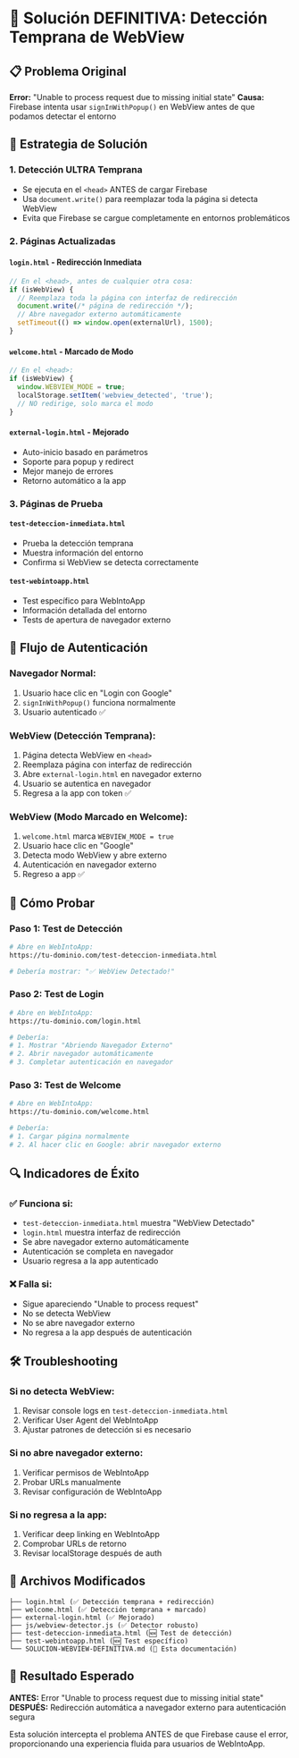 # 🚨 Solución DEFINITIVA: Detección Temprana de WebView

## 📋 Problema Original
**Error:** "Unable to process request due to missing initial state"
**Causa:** Firebase intenta usar `signInWithPopup()` en WebView antes de que podamos detectar el entorno

## 🎯 Estrategia de Solución

### 1. **Detección ULTRA Temprana**
- Se ejecuta en el `<head>` ANTES de cargar Firebase
- Usa `document.write()` para reemplazar toda la página si detecta WebView
- Evita que Firebase se cargue completamente en entornos problemáticos

### 2. **Páginas Actualizadas**

#### `login.html` - Redirección Inmediata
```javascript
// En el <head>, antes de cualquier otra cosa:
if (isWebView) {
  // Reemplaza toda la página con interfaz de redirección
  document.write(/* página de redirección */);
  // Abre navegador externo automáticamente
  setTimeout(() => window.open(externalUrl), 1500);
}
```

#### `welcome.html` - Marcado de Modo
```javascript
// En el <head>:
if (isWebView) {
  window.WEBVIEW_MODE = true;
  localStorage.setItem('webview_detected', 'true');
  // NO redirige, solo marca el modo
}
```

#### `external-login.html` - Mejorado
- Auto-inicio basado en parámetros
- Soporte para popup y redirect
- Mejor manejo de errores
- Retorno automático a la app

### 3. **Páginas de Prueba**

#### `test-deteccion-inmediata.html`
- Prueba la detección temprana
- Muestra información del entorno
- Confirma si WebView se detecta correctamente

#### `test-webintoapp.html`
- Test específico para WebIntoApp
- Información detallada del entorno
- Tests de apertura de navegador externo

## 🔧 Flujo de Autenticación

### **Navegador Normal:**
1. Usuario hace clic en "Login con Google"
2. `signInWithPopup()` funciona normalmente
3. Usuario autenticado ✅

### **WebView (Detección Temprana):**
1. Página detecta WebView en `<head>`
2. Reemplaza página con interfaz de redirección
3. Abre `external-login.html` en navegador externo
4. Usuario se autentica en navegador
5. Regresa a la app con token ✅

### **WebView (Modo Marcado en Welcome):**
1. `welcome.html` marca `WEBVIEW_MODE = true`
2. Usuario hace clic en "Google"
3. Detecta modo WebView y abre externo
4. Autenticación en navegador externo
5. Regreso a app ✅

## 🧪 Cómo Probar

### **Paso 1: Test de Detección**
```bash
# Abre en WebIntoApp:
https://tu-dominio.com/test-deteccion-inmediata.html

# Debería mostrar: "✅ WebView Detectado!"
```

### **Paso 2: Test de Login**
```bash
# Abre en WebIntoApp:
https://tu-dominio.com/login.html

# Debería:
# 1. Mostrar "Abriendo Navegador Externo"
# 2. Abrir navegador automáticamente
# 3. Completar autenticación en navegador
```

### **Paso 3: Test de Welcome**
```bash
# Abre en WebIntoApp:
https://tu-dominio.com/welcome.html

# Debería:
# 1. Cargar página normalmente
# 2. Al hacer clic en Google: abrir navegador externo
```

## 🔍 Indicadores de Éxito

### ✅ **Funciona si:**
- `test-deteccion-inmediata.html` muestra "WebView Detectado"
- `login.html` muestra interfaz de redirección
- Se abre navegador externo automáticamente
- Autenticación se completa en navegador
- Usuario regresa a la app autenticado

### ❌ **Falla si:**
- Sigue apareciendo "Unable to process request"
- No se detecta WebView
- No se abre navegador externo
- No regresa a la app después de autenticación

## 🛠️ Troubleshooting

### **Si no detecta WebView:**
1. Revisar console logs en `test-deteccion-inmediata.html`
2. Verificar User Agent del WebIntoApp
3. Ajustar patrones de detección si es necesario

### **Si no abre navegador externo:**
1. Verificar permisos de WebIntoApp
2. Probar URLs manualmente
3. Revisar configuración de WebIntoApp

### **Si no regresa a la app:**
1. Verificar deep linking en WebIntoApp
2. Comprobar URLs de retorno
3. Revisar localStorage después de auth

## 📁 Archivos Modificados

```
├── login.html (✅ Detección temprana + redirección)
├── welcome.html (✅ Detección temprana + marcado)
├── external-login.html (✅ Mejorado)
├── js/webview-detector.js (✅ Detector robusto)
├── test-deteccion-inmediata.html (🆕 Test de detección)
├── test-webintoapp.html (🆕 Test específico)
└── SOLUCION-WEBVIEW-DEFINITIVA.md (📖 Esta documentación)
```

## 🎯 Resultado Esperado

**ANTES:** Error "Unable to process request due to missing initial state"
**DESPUÉS:** Redirección automática a navegador externo para autenticación segura

Esta solución intercepta el problema ANTES de que Firebase cause el error, proporcionando una experiencia fluida para usuarios de WebIntoApp.
